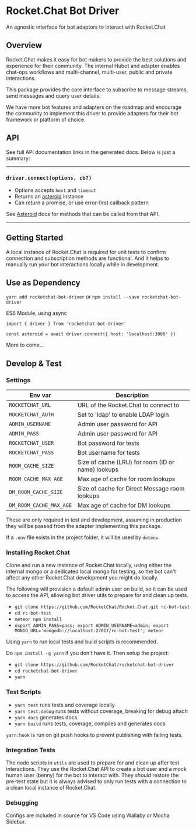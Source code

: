 [asteroid]: https://www.npmjs.com/package/asteroid

# Rocket.Chat Bot Driver

An agnostic interface for bot adaptors to interact with Rocket.Chat

## Overview

Rocket.Chat makes it easy for bot makers to provide the best solutions and
experience for their community. The internal Hubot and adapter enables chat-ops
workflows and multi-channel, multi-user, public and private interactions.

This package provides the core interface to subscribe to message streams, send
messages and query user details.

We have more bot features and adapters on the roadmap and encourage the
community to implement this driver to provide adapters for their bot framework
or platform of choice.

## API

See full API documentation links in the generated docs. Below is just a summary:

---

### `driver.connect(options, cb?)`

- Options accepts `host` and `timeout`
- Returns an [asteroid][asteroid] instance
- Can return a promise, or use error-first callback pattern

See [Asteroid][asteroid] docs for methods that can be called from that API.

---

## Getting Started

A local instance of Rocket.Chat is required for unit tests to confirm connection
and subscription methods are functional. And it helps to manually run your bot
interactions locally while in development.

## Use as Dependency

`yarn add rocketchat-bot-driver` or `npm install --save rocketchat-bot-driver`

ES6 Module, using async
```
import { driver } from 'rocketchat-bot-driver'

const asteroid = await driver.connect({ host: 'localhost:3000' })
```

More to come...

## Develop & Test

### Settings

| Env var | Description |
| --------------------- | ---------------------------------------------------- |
| `ROCKETCHAT_URL` | URL of the Rocket.Chat to connect to |
| `ROCKETCHAT_AUTH` | Set to 'ldap' to enable LDAP login |
| `ADMIN_USERNAME` | Admin user password for API |
| `ADMIN_PASS` | Admin user password for API |
| `ROCKETCHAT_USER` | Bot password for tests |
| `ROCKETCHAT_PASS` | Bot username for tests |
| `ROOM_CACHE_SIZE` | Size of cache (LRU) for room (ID or name) lookups |
| `ROOM_CACHE_MAX_AGE` | Max age of cache for room lookups |
| `DM_ROOM_CACHE_SIZE` | Size of cache for Direct Message room lookups |
| `DM_ROOM_CACHE_MAX_AGE` | Max age of cache for DM lookups |

These are only required in test and development, assuming in production they
will be passed from the adapter implementing this package.

If a `.env` file exists in the project folder, it will be used by `dotenv`.

### Installing Rocket.Chat

Clone and run a new instance of Rocket.Chat locally, using either the internal
mongo or a dedicated local mongo for testing, so the bot can't affect any other
Rocket.Chat development you might do locally.

The following will provision a default admin user on build, so it can be used to
access the API, allowing bot driver utils to prepare for and clean up tests.

- `git clone https://github.com/RocketChat/Rocket.Chat.git rc-bot-test`
- `cd rc-bot-test`
- `meteor npm install`
- `export ADMIN_PASS=pass; export ADMIN_USERNAME=admin; export MONGO_URL='mongodb://localhost:27017/rc-bot-test'; meteor`

Using `yarn` to run local tests and build scripts is recommended.

Do `npm install -g yarn` if you don't have it. Then setup the project:

- `git clone https://github.com/RocketChat/rocketchat-bot-driver`
- `cd rocketchat-bot-driver`
- `yarn`

### Test Scripts

- `yarn test` runs tests and coverage locally
- `yarn test:debug` runs tests without coverage, breaking for debug attach
- `yarn docs` generates docs
- `yarn build` runs tests, coverage, compiles and generates docs

`yarn:hook` is run on git push hooks to prevent publishing with failing tests.

### Integration Tests

The node scripts in `utils` are used to prepare for and clean up after test
interactions. They use the Rocket.Chat API to create a bot user and a mock human
user (benny) for the bot to interact with. They *should* restore the pre-test
state but it is always advised to only run tests with a connection to a clean
local instance of Rocket.Chat.

### Debugging

Configs are included in source for VS Code using Wallaby or Mocha Sidebar.
